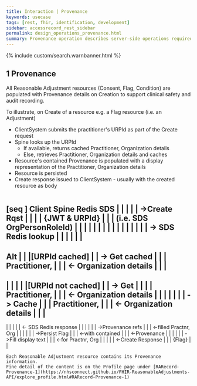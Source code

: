 ```yaml
---
title: Interaction | Provenance
keywords: usecase
tags: [rest, fhir, identification, development]
sidebar: accessrecord_rest_sidebar
permalink: design_operations_provenance.html
summary: Provenance operation describes server-side operations required to populate, cache and return Provenance information (Practitioner and Organisation information) for all Reasonable Adjustment Flag components on Spine via the FHIR&reg; Reasonable Adjustments API
---
```

{% include custom/search.warnbanner.html %}

## 1 Provenance ##

All Reasonable Adjustment resources (Consent, Flag, Condition) are populated with Provenance details on Creation to support clinical safety and audit recording.

To illustrate, on Create of a resource e.g. a Flag resource (i.e. an Adjustment)
* ClientSystem submits the practitioner's URPId as part of the Create request
* Spine looks up the URPId
  * If available, returns cached Practitioner, Organization details
  * Else, retrieves Practitioner, Organization details and caches
* Resource's contained Provenance is populated with a display representation of the Practitioner, Organization details
* Resource is persisted
* Create response issued to ClientSystem - usually with the created resource as body
  ```
[seq ]
Client               Spine                   Redis              SDS
   |                   |                       |                |
   | ->Create Rqst     |                       |                |
   |   {JWT & URPId}                           |                |
   |   (i.e. SDS OrgPersonRoleId)              |                |
   |                   |                       |                |
   |                   |                       |                |
   |                   |                       |                |
   |                   | -> SDS Redis lookup   |                |
   |                   |                       |                |
-----------------------------------------------------
Alt                  |                       |
   |[URPId cached]     |                       | -> Get cached
   |                   |                       |    Practitioner,
   |                   |                       | <- Organization details
   |                   |                       |
-----------------------------------------------------
   |                   |                       |                |
   |[URPId not cached] |                       | -> Get         |
   |                   |                       |    Practitioner,
   |                   |                       | <- Organization details
   |                   |                       |                |
   |                   |                       | -> Cache
   |                   |                       |    Practitioner,
   |                   |                       | <- Organization details
   |                   |                       |
-----------------------------------------------------
   |                   |                       |
   |                   | <- SDS Redis response |
   |                   |                       |
   |                   | ->Provenance refs     |
   |                   | <-filled Practnr, Org |
   |                   |                       |
   |                   | ->Persist Flag        |
   |                   | <-with contained      |
   |                   | <-Provenance          |
   |                   |                       |
   |                   | ->Fill display text   |
   |                   | <-for Practnr, Org    |
   |                   |                       |
   | <-Create Response |                       |
   |   {Flag}          |                       |
```
Each Reasonable Adjustment resource contains its Provenance information.
Fine detail of the content is on the Profile page under [RARecord-Provenance-1](https://nhsconnect.github.io/FHIR-ReasonableAdjustments-API/explore_profile.html#RARecord-Provenance-1)